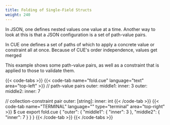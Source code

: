 ```yaml
---
title: Folding of Single-Field Structs
weight: 240
---
```


In JSON, one defines nested values one value at a time.
Another way to look at this is that a JSON configuration is a set of
path-value pairs.

In CUE one defines a set of paths of which to apply
a concrete value or constraint all at once.
Because of CUE's order independence, values get merged

This example shows some path-value pairs, as well as
a constraint that is applied to those to validate them.
<!--
This also gives a handy shorthand for writing structs with single
members.
-->

{{< code-tabs >}}
{{< code-tab name="fold.cue" language="text"  area="top-left" >}}
// path-value pairs
outer: middle1: inner: 3
outer: middle2: inner: 7

// collection-constraint pair
outer: [string]: inner: int
{{< /code-tab >}}
{{< code-tab name="TERMINAL" language="" type="terminal" area="top-right" >}}
$ cue export fold.cue
{
    "outer": {
        "middle1": {
            "inner": 3
        },
        "middle2": {
            "inner": 7
        }
    }
}
{{< /code-tab >}}
{{< /code-tabs >}}
